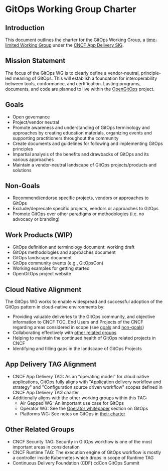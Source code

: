 # GitOps Working Group Charter

## Introduction

This document outlines the charter for the GitOps Working Group, a [time-limited Working Group](https://github.com/cncf/toc/blob/main/sigs/cncf-sigs.md#responsibilities--empowerment-of-sigs) under the [CNCF App Delivery SIG](https://github.com/cncf/sig-app-delivery).

## Mission Statement

The focus of the GitOps WG is to clearly define a vendor-neutral, principle-led meaning of GitOps.
This will establish a foundation for interoperability between tools, conformance, and certification. Lasting programs, documents, and code are planned to live within the [OpenGitOps](https://github.com/open-gitops) project.

## Goals

- Open governance
- Project/vendor neutral
- Promote awareness and understanding of GitOps terminology and approaches by creating education materials, organizing events and supporting practitioners throughout the community
- Create documents and guidelines for following and implementing GitOps principles
- Impartial analysis of the benefits and drawbacks of GitOps and its various approaches
- Maintain a vendor-neutral landscape of GitOps projects/products and solutions

## Non-Goals

- Recommend/endorse specific projects, vendors or approaches to GitOps
- Exclude/deprecate specific projects, vendors or approaches to GitOps
- Promote GitOps over other paradigms or methodologies (i.e. no advocacy or branding)

## Work Products (WIP)

- GitOps definition and terminology document: working draft
- GitOps methodologies and approaches document
- GitOps landscape document
- GitOps community events (e.g., GitOpsCon)
- Working examples for getting started
- OpenGitOps project website

## Cloud Native Alignment

The GitOps WG works to enable widespread and successful adoption of the GitOps pattern in cloud-native environments by:

- Providing valuable deliveries to the GitOps community, and objective information to CNCF TOC, End Users and Projects of the CNCF regarding areas considered in scope (see [goals](#goals) and [non-goals](#non-goals))
- Collaborating effectively with [other related groups](#other-related-groups)
- Helping to maintain the continued health of GitOps related projects in CNCF
- Identifying and filling gaps in the landscape of GitOps Projects

## App Delivery TAG Alignment

- CNCF App Delivery TAG: As an “operating model” for cloud native applications, GitOps fully aligns with "Application delivery workflow and strategy" and "Configuration source driven workflow" scopes defined in CNCF App Delivery TAG charter
- Additionally aligns with the other working groups within this TAG:
  - Air Gapped WG: An important use case for GitOps
  - Operator WG: See the [Operator whitepaper](https://github.com/cncf/tag-app-delivery/blob/master/operator-wg/whitepaper/Operator-WhitePaper_v1-0.md#operator-for-gitops) section on GitOps
  - Platforms WG: See notes on GitOps in [their charter](https://github.com/cncf/tag-app-delivery/blob/master/platforms-wg/charter.md)

## Other Related Groups

- CNCF Security TAG: Security in GitOps workflow is one of the most important areas in consideration
- CNCF Runtime TAG: The execution engine of GitOps workflow is mostly a controller inside Kubernetes which drops in scope of Runtime TAG
- Continuous Delivery Foundation (CDF) cdCon GitOps Summit
